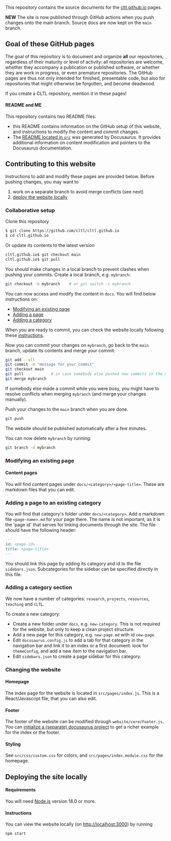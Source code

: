 This repository contains the source documents for the [cltl.github.io](https://cltl.github.io) pages.

**NEW** The site is now published through GitHub actions when you push changes onto the main branch. Source docs are now kept on the `main` branch.

## Goal of these GitHub pages

The goal of this repository is to document and organize **all** our repositories, regardless of their maturity or level of activity: all repositories are welcome, whether they accompany a publication or published software, or whether they are work in progress, or even premature repositories. The GitHub pages are thus not only intended for finished, presentable code, but also for repositories that might otherwise be forgotten, and become deadwood.

If you create a CLTL repository, mention it in these pages!

#### README and ME 

This repository contains two README files:

* this README contains information on the GitHub setup of this website, and instructions to modify the content and commit changes.
* The [README located in `src`](https://github.com/cltl/cltl.github.io/src/README.md) was generated by Docusaurus. It provides additional information on content modification and pointers to the Docusaurus documentation.

## Contributing to this website
Instructions to add and modify these pages are provided below. Before pushing changes, you may want to 
1. work on a separate branch to avoid merge conflicts (see next)
2. [deploy the website locally](#deploying-the-site-locally)

### Collaborative setup
Clone this repository

```sh
$ git clone https://github.com/cltl/cltl.github.io
$ cd cltl.github.io
```

Or update its contents to the latest version

```sh
cltl.github.io$ git checkout main
cltl.github.io$ git pull
```

You should make changes in a local branch to prevent clashes when pushing your commits. Create a local branch, e.g. `mybranch`:

```sh
git checkout -b mybranch    # or git switch -c mybranch
```

You can now access and modify the content in `docs`. You will find below instructions on: 

- [Modifying an existing page](#modifying-an-existing-page)
- [Adding a page](#adding-a-page-to-an-existing-category)
- [Adding a category](#adding-a-category-section)

When you are ready to commit, you can check the website locally following these [instructions](#deploying-the-site-locally).

Now you can commit your changes on `mybranch`, go back to the `main` branch, update its contents and merge your commit:

```sh
git add --all
git commit -m "message for your commit"
git checkout main
git pull 			# in case somebody else pushed new commits in the meantime...
git merge mybranch 
```

If somebody else made a commit while you were busy, you might have to resolve conflicts when merging `mybranch` (and merge your changes manually).

Push your changes to the `main` branch when you are done.

```sh
git push 
```

The website should be published automatically after a few minutes.

You can now delete `mybranch` by running:

```sh
git branch -d mybranch
```

### Modifying an existing page
#### Content pages

You will find content pages under `docs/<category>/<page-title>`. These are markdown files that you can edit.

### Adding a page to an existing category

You will find that category's folder under `docs/<category>`. Add a markdown file `<page-name>.md` for your page there. The name is not important, as it is the 'page id' that serves for linking documents through the site. The file should have the following header:

```md
---
id: <page-id>
title: <page-title>
---
```

You should link this page by adding its category and id to the file `sidebars.json`. Subcategories for the sidebar can be specified directly in this file. 

### Adding a category section

We now have a number of categories: `research`, `projects`, `resources`, `teaching` and `CLTL`.

To create a new category:

* Create a new folder under `docs`, e.g. `new-category`. This is not required for the website, but only to keep a clean project structure.
* Add a new page for this category, e.g. `new-page.md` with id `new-page`.
* Edit `docusaurus.config.js` to add a tab for that category in the navigation bar and link it to an index or a first document: look for `themeConfig`, and add a new item to the navigation bar.
* Edit `sidebars.json` to create a page sidebar for this category.

### Changing the website
#### Homepage

The index page for the website is located in `src/pages/index.js`. This is a React/Javascript file, that you can also edit. 

#### Footer
The footer of the website can be modified through `website/core/Footer.js`.
You can [initialize a (separate) docusaurus project](https://docusaurus.io/docs/en/installation) to get a richer example for the index or the footer.

#### Styling
See `src/css/custom.css` for colors, and `src/pages/index.module.css` for the homepage.

## Deploying the site locally 

#### Requirements

You will need [Node.js](https://nodejs.org/en/download/package-manager) version 18.0 or more. 


#### Instructions

You can view the website locally (on <http://localhost:3000>) by running

```sh
npm start
```
